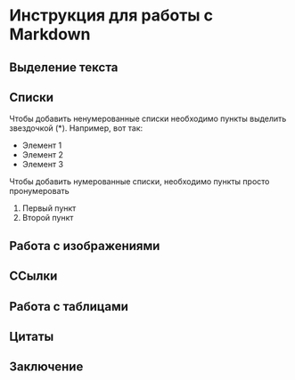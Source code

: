 # Инструкция для работы с Markdown

## Выделение текста

## Списки

Чтобы добавить ненумерованные списки необходимо пункты выделить звездочкой (*). Например, вот так:
* Элемент 1
* Элемент 2
* Элемент 3

Чтобы добавить нумерованные списки, необходимо пункты просто пронумеровать
1. Первый пункт
2. Второй пункт

## Работа с изображениями

## ССылки 

## Работа с таблицами

## Цитаты

## Заключение